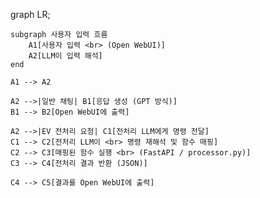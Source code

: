 
graph LR;

    subgraph 사용자 입력 흐름
        A1[사용자 입력 <br> (Open WebUI)]
        A2[LLM이 입력 해석]
    end

    A1 --> A2

    A2 -->|일반 채팅| B1[응답 생성 (GPT 방식)]
    B1 --> B2[Open WebUI에 출력]

    A2 -->|EV 전처리 요청| C1[전처리 LLM에게 명령 전달]
    C1 --> C2[전처리 LLM이 <br> 명령 재해석 및 함수 매핑]
    C2 --> C3[매핑된 함수 실행 <br> (FastAPI / processor.py)]
    C3 --> C4[전처리 결과 반환 (JSON)]

    C4 --> C5[결과를 Open WebUI에 출력]
